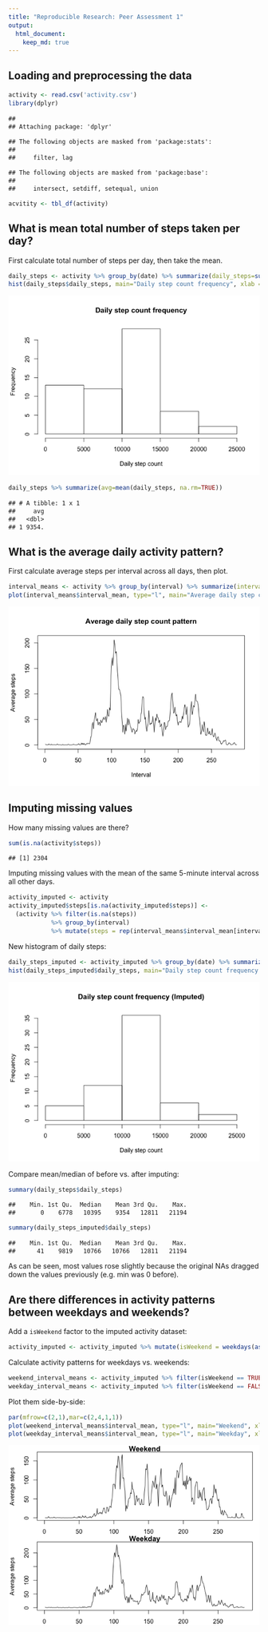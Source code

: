 ```yaml
---
title: "Reproducible Research: Peer Assessment 1"
output: 
  html_document:
    keep_md: true
---
```



## Loading and preprocessing the data


```r
activity <- read.csv('activity.csv')
library(dplyr)
```

```
## 
## Attaching package: 'dplyr'
```

```
## The following objects are masked from 'package:stats':
## 
##     filter, lag
```

```
## The following objects are masked from 'package:base':
## 
##     intersect, setdiff, setequal, union
```

```r
acvitity <- tbl_df(activity)
```

## What is mean total number of steps taken per day?

First calculate total number of steps per day, then take the mean.


```r
daily_steps <- activity %>% group_by(date) %>% summarize(daily_steps=sum(steps, na.rm=TRUE))
hist(daily_steps$daily_steps, main="Daily step count frequency", xlab = "Daily step count")
```

![](PA1_template_files/figure-html/unnamed-chunk-2-1.png)<!-- -->

```r
daily_steps %>% summarize(avg=mean(daily_steps, na.rm=TRUE))
```

```
## # A tibble: 1 x 1
##     avg
##   <dbl>
## 1 9354.
```

## What is the average daily activity pattern?

First calculate average steps per interval across all days, then plot.


```r
interval_means <- activity %>% group_by(interval) %>% summarize(interval_mean=mean(steps, na.rm=TRUE))
plot(interval_means$interval_mean, type="l", main="Average daily step count pattern", xlab="Interval", ylab="Average steps")
```

![](PA1_template_files/figure-html/unnamed-chunk-3-1.png)<!-- -->

## Imputing missing values

How many missing values are there?

```r
sum(is.na(activity$steps))
```

```
## [1] 2304
```

Imputing missing values with the mean of the same 5-minute interval across all other days.

```r
activity_imputed <- activity
activity_imputed$steps[is.na(activity_imputed$steps)] <- 
  (activity %>% filter(is.na(steps))
            %>% group_by(interval)
            %>% mutate(steps = rep(interval_means$interval_mean[interval_means$interval==interval[1]], length(interval))))$steps
```

New histogram of daily steps:

```r
daily_steps_imputed <- activity_imputed %>% group_by(date) %>% summarize(daily_steps=sum(steps))
hist(daily_steps_imputed$daily_steps, main="Daily step count frequency (Imputed)", xlab = "Daily step count")
```

![](PA1_template_files/figure-html/unnamed-chunk-6-1.png)<!-- -->

Compare mean/median of before vs. after imputing:

```r
summary(daily_steps$daily_steps)
```

```
##    Min. 1st Qu.  Median    Mean 3rd Qu.    Max. 
##       0    6778   10395    9354   12811   21194
```

```r
summary(daily_steps_imputed$daily_steps)
```

```
##    Min. 1st Qu.  Median    Mean 3rd Qu.    Max. 
##      41    9819   10766   10766   12811   21194
```

As can be seen, most values rose slightly because the original NAs dragged down the values previously (e.g. min was 0 before).

## Are there differences in activity patterns between weekdays and weekends?

Add a `isWeekend` factor to the imputed activity dataset:

```r
activity_imputed <- activity_imputed %>% mutate(isWeekend = weekdays(as.Date(as.character(activity_imputed$date))) %in% c("Saturday", "Sunday")) %>% mutate_if(is.logical, as.factor)
```

Calculate activity patterns for weekdays vs. weekends:

```r
weekend_interval_means <- activity_imputed %>% filter(isWeekend == TRUE) %>% group_by(interval) %>% summarize(interval_mean=mean(steps, na.rm=TRUE))
weekday_interval_means <- activity_imputed %>% filter(isWeekend == FALSE) %>% group_by(interval) %>% summarize(interval_mean=mean(steps, na.rm=TRUE))
```

Plot them side-by-side:

```r
par(mfrow=c(2,1),mar=c(2,4,1,1))
plot(weekend_interval_means$interval_mean, type="l", main="Weekend", xlab="Interval", ylab="Average steps")
plot(weekday_interval_means$interval_mean, type="l", main="Weekday", xlab="Interval", ylab="Average steps")
```

![](PA1_template_files/figure-html/unnamed-chunk-10-1.png)<!-- -->
